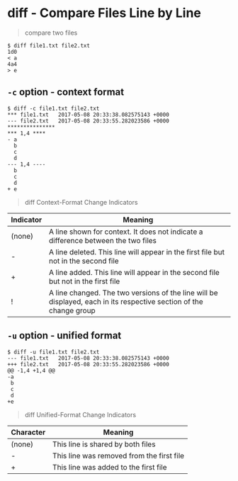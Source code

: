 # diff - Compare Files Line by Line

> compare two files

```
$ diff file1.txt file2.txt 
1d0
< a
4a4
> e
```

## `-c` option - context format

```
$ diff -c file1.txt file2.txt 
*** file1.txt	2017-05-08 20:33:38.082575143 +0000
--- file2.txt	2017-05-08 20:33:55.282023586 +0000
***************
*** 1,4 ****
- a
  b
  c
  d
--- 1,4 ----
  b
  c
  d
+ e
```

> diff Context-Format Change Indicators

| Indicator | Meaning     |
|-----------|-------------|
| (none)    | A line shown for context. It does not indicate a difference between the two files |
| -         | A line deleted. This line will appear in the first file but not in the second file |
| +         | A line added. This line will appear in the second file but not in the first file |
| !         | A line changed. The two versions of the line will be displayed, each in its respective section of the change group |

## `-u` option - unified format

```
$ diff -u file1.txt file2.txt 
--- file1.txt	2017-05-08 20:33:38.082575143 +0000
+++ file2.txt	2017-05-08 20:33:55.282023586 +0000
@@ -1,4 +1,4 @@
-a
 b
 c
 d
+e
```

> diff Unified-Format Change Indicators

| Character | Meaning      |
|-----------|--------------|
| (none)    | This line is shared by both files |
| -         | This line was removed from the first file |
| +         | This line was added to the first file |
